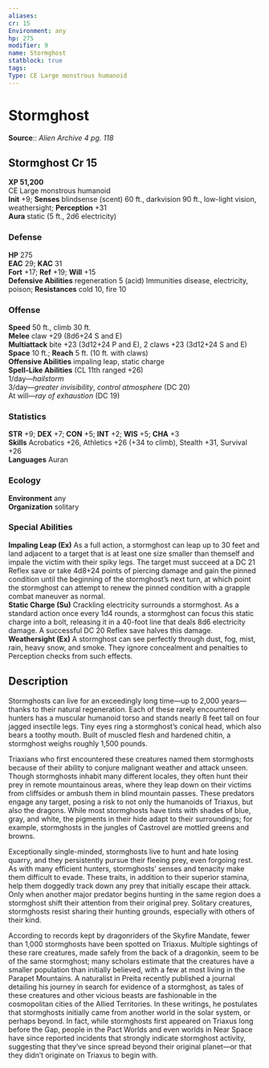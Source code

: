 ```yaml
---
aliases: 
cr: 15
Environment: any
hp: 275
modifier: 9
name: Stormghost
statblock: true
tags: 
Type: CE Large monstrous humanoid  
---
```


# Stormghost

**Source**:: _Alien Archive 4 pg. 118_

## Stormghost Cr 15

**XP 51,200**  
CE Large monstrous humanoid  
**Init** +9; **Senses** blindsense (scent) 60 ft., darkvision 90 ft., low-light vision, weathersight; **Perception** +31  
**Aura** static (5 ft., 2d6 electricity)

### Defense

**HP** 275  
**EAC** 29; **KAC** 31  
**Fort** +17; **Ref** +19; **Will** +15  
**Defensive Abilities** regeneration 5 (acid) Immunities disease, electricity, poison; **Resistances** cold 10, fire 10  

### Offense

**Speed** 50 ft., climb 30 ft.  
**Melee** claw +29 (8d6+24 S and E)  
**Multiattack** bite +23 (3d12+24 P and E), 2 claws +23 (3d12+24 S and E)  
**Space** 10 ft.; **Reach** 5 ft. (10 ft. with claws)  
**Offensive Abilities** impaling leap, static charge  
**Spell-Like Abilities** (CL 11th ranged +26)  
1/day—_hailstorm_  
3/day—_greater invisibility_, _control atmosphere_ (DC 20)  
At will—_ray of exhaustion_ (DC 19)

### Statistics

**STR** +9; **DEX** +7; **CON** +5; **INT** +2; **WIS** +5; **CHA** +3  
**Skills** Acrobatics +26, Athletics +26 (+34 to climb), Stealth +31, Survival +26  
**Languages** Auran

### Ecology

**Environment** any  
**Organization** solitary

### Special Abilities

**Impaling Leap (Ex)** As a full action, a stormghost can leap up to 30 feet and land adjacent to a target that is at least one size smaller than themself and impale the victim with their spiky legs. The target must succeed at a DC 21 Reflex save or take 4d8+24 points of piercing damage and gain the pinned condition until the beginning of the stormghost’s next turn, at which point the stormghost can attempt to renew the pinned condition with a grapple combat maneuver as normal.  
**Static Charge (Su)** Crackling electricity surrounds a stormghost. As a standard action once every 1d4 rounds, a stormghost can focus this static charge into a bolt, releasing it in a 40-foot line that deals 8d6 electricity damage. A successful DC 20 Reflex save halves this damage.  
**Weathersight (Ex)** A stormghost can see perfectly through dust, fog, mist, rain, heavy snow, and smoke. They ignore concealment and penalties to Perception checks from such effects.

## Description

Stormghosts can live for an exceedingly long time—up to 2,000 years—thanks to their natural regeneration. Each of these rarely encountered hunters has a muscular humanoid torso and stands nearly 8 feet tall on four jagged insectile legs. Tiny eyes ring a stormghost’s conical head, which also bears a toothy mouth. Built of muscled flesh and hardened chitin, a stormghost weighs roughly 1,500 pounds.

Triaxians who first encountered these creatures named them stormghosts because of their ability to conjure malignant weather and attack unseen. Though stormghosts inhabit many different locales, they often hunt their prey in remote mountainous areas, where they leap down on their victims from cliffsides or ambush them in blind mountain passes. These predators engage any target, posing a risk to not only the humanoids of Triaxus, but also the dragons. While most stormghosts have tints with shades of blue, gray, and white, the pigments in their hide adapt to their surroundings; for example, stormghosts in the jungles of Castrovel are mottled greens and browns.

Exceptionally single-minded, stormghosts live to hunt and hate losing quarry, and they persistently pursue their fleeing prey, even forgoing rest. As with many efficient hunters, stormghosts’ senses and tenacity make them difficult to evade. These traits, in addition to their superior stamina, help them doggedly track down any prey that initially escape their attack. Only when another major predator begins hunting in the same region does a stormghost shift their attention from their original prey. Solitary creatures, stormghosts resist sharing their hunting grounds, especially with others of their kind.

According to records kept by dragonriders of the Skyfire Mandate, fewer than 1,000 stormghosts have been spotted on Triaxus. Multiple sightings of these rare creatures, made safely from the back of a dragonkin, seem to be of the same stormghost; many scholars estimate that the creatures have a smaller population than initially believed, with a few at most living in the Parapet Mountains. A naturalist in Preita recently published a journal detailing his journey in search for evidence of a stormghost, as tales of these creatures and other vicious beasts are fashionable in the cosmopolitan cities of the Allied Territories. In these writings, he postulates that stormghosts initially came from another world in the solar system, or perhaps beyond. In fact, while stormghosts first appeared on Triaxus long before the Gap, people in the Pact Worlds and even worlds in Near Space have since reported incidents that strongly indicate stormghost activity, suggesting that they’ve since spread beyond their original planet—or that they didn’t originate on Triaxus to begin with.
